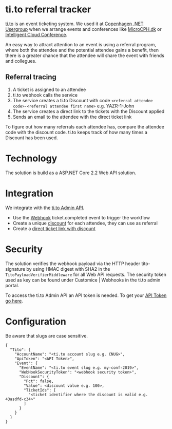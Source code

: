 # ti.to referral tracker
[ti.to](https://ti.to/) is an event ticketing system. We used it at [Copenhagen .NET Usergroup](https://cnug.dk/) when we arrange events and conferences like [MicroCPH.dk](https://microcph.dk/) or [Intelligent Cloud Conference](https://intelligentcloud.dk/).

An easy way to attract attention to an event is using a referral program, where both the attendee and the potential attendee gains a benefit, then there is a greater chance that the attendee will share the event with friends and collegues.

## Referral tracing

1. A ticket is assigned to an attendee
2. ti.to webhook calls the service
3. The service creates a ti.to Discount with code  `<referral attendee code>-<referral attendee first name>` e.g. YAZR-1-John 
4. The service creates a direct link to the tickets with the Discount applied
5. Sends an email to the attendee with the direct ticket link

To figure out how many referrals each attendee has, compare the attendee code with the discount code. ti.to keeps track of how many times a Discount has been used.

# Technology

The solution is build as a ASP.NET Core 2.2 Web API solution.

# Integration
We integrate with the [ti.to Admin API](https://ti.to/docs/api/).
 - Use the [Webhook](https://ti.to/docs/api/admin/#webhooks) ticket.completed event to trigger the workflow
 - Create a unique [discount](https://ti.to/docs/api/admin/#discount-codes) for each attendee, they can use as referral
 - Create a [direct ticket link with discount](https://ti.to/docs/sharing_urls)

# Security
The solution verifies the webhook payload via the HTTP header tito-signature by using HMAC digest with SHA2 in the `TitoPayloadVerifierMiddleware` for all Web API requests. The security token used as key can be found under Customice | Webhooks in the ti.to admin portal. 

To access the ti.to Admin API an API token is needed. To get your [API Token go here](https://id.tito.io/).

# Configuration
Be aware that slugs are case sensitive.
```
{
  "Tito": {
    "AccountName": "<ti.to account slug e.g. CNUG>",
    "ApiToken": "<API Token>",
    "Event": {
      "EventName": "<ti.to event slug e.g. my-conf-2019>",
      "WebHookSecurityToken": "<webhook security token>",
      "Discount": {
        "Pct": false,
        "Value": <discount value e.g. 100>,
        "TicketIds": [
          "<ticket identifier where the discount is valid e.g. 43asdfd-c34>"
        ]
      }
    }
  }
}
```